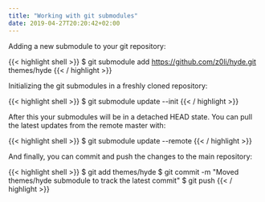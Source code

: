 ```yaml
---
title: "Working with git submodules"
date: 2019-04-27T20:20:42+02:00
---
```


Adding a new submodule to your git repository:

{{< highlight shell >}}
$ git submodule add https://github.com/z0li/hyde.git themes/hyde
{{< / highlight >}}

Initializing the git submodules in a freshly cloned repository:

{{< highlight shell >}}
$ git submodule update --init
{{< / highlight >}}

After this your submodules will be in a detached HEAD state. You can pull the latest updates from the remote master with:

{{< highlight shell >}}
$ git submodule update --remote
{{< / highlight >}}

And finally, you can commit and push the changes to the main repository:

{{< highlight shell >}}
$ git add themes/hyde
$ git commit -m "Moved themes/hyde submodule to track the latest commit"
$ git push
{{< / highlight >}}